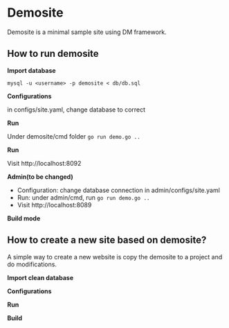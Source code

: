 Demosite
==========
Demosite is a minimal sample site using DM framework.

How to run demosite
---------------
**Import database**

`mysql -u <username> -p demosite < db/db.sql`

**Configurations**

in configs/site.yaml, change database to correct

**Run**

Under demosite/cmd folder
`go run demo.go ..`

**Run**

Visit http://localhost:8092


**Admin(to be changed)**
 - Configuration: change database connection in admin/configs/site.yaml
 - Run: under admin/cmd, run `go run demo.go ..`
 - Visit http://localhost:8089

**Build mode**

How to create a new site based on demosite?
----------------
A simple way to create a new website is copy the demosite to a project and do modifications.

**Import clean database**

**Configurations**

**Run**

**Build**
